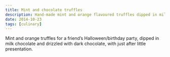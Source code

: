 ```yaml
---
title: Mint and chocolate truffles
description: Hand-made mint and orange flavoured truffles dipped in milk chocolate.
date: 2014-10-23
tags: [culinary]
---
```

Mint and orange truffles for a friend’s Halloween/birthday party, dipped in milk chocolate and drizzled with dark chocolate, with just after little presentation.